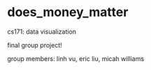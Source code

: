 # does_money_matter
cs171: data visualization 

final group project!

group members: linh vu, eric liu, micah williams
